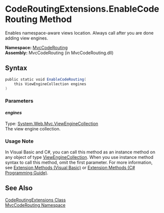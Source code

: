 CodeRoutingExtensions.EnableCodeRouting Method
==============================================
Enables namespace-aware views location. Always call after you are done adding view engines.

**Namespace:** [MvcCodeRouting][1]  
**Assembly:** MvcCodeRouting (in MvcCodeRouting.dll)

Syntax
------

```csharp
public static void EnableCodeRouting(
	this ViewEngineCollection engines
)
```

### Parameters

#### *engines*
Type: [System.Web.Mvc.ViewEngineCollection][2]  
The view engine collection.

### Usage Note
In Visual Basic and C#, you can call this method as an instance method on any object of type [ViewEngineCollection][2]. When you use instance method syntax to call this method, omit the first parameter. For more information, see [Extension Methods (Visual Basic)][3] or [Extension Methods (C# Programming Guide)][4].

See Also
--------
[CodeRoutingExtensions Class][5]  
[MvcCodeRouting Namespace][1]  

[1]: ../README.md
[2]: http://msdn.microsoft.com/en-us/library/dd493042
[3]: http://msdn.microsoft.com/en-us/library/bb384936.aspx
[4]: http://msdn.microsoft.com/en-us/library/bb383977.aspx
[5]: README.md